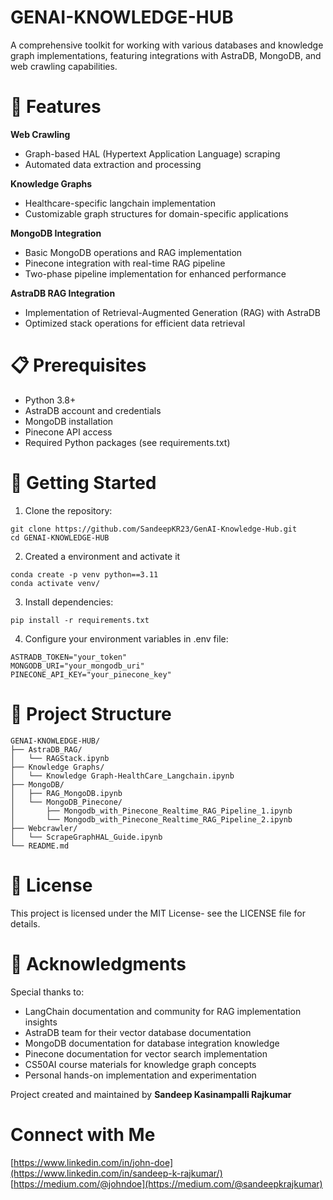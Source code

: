 # GENAI-KNOWLEDGE-HUB
A comprehensive toolkit for working with various databases and knowledge graph implementations, featuring integrations with AstraDB, MongoDB, and web crawling capabilities.

# 🌟 Features


**Web Crawling**

- Graph-based HAL (Hypertext Application Language) scraping
- Automated data extraction and processing

**Knowledge Graphs**

- Healthcare-specific langchain implementation
- Customizable graph structures for domain-specific applications


**MongoDB Integration**

- Basic MongoDB operations and RAG implementation
- Pinecone integration with real-time RAG pipeline
- Two-phase pipeline implementation for enhanced performance

**AstraDB RAG Integration**

- Implementation of Retrieval-Augmented Generation (RAG) with AstraDB
- Optimized stack operations for efficient data retrieval


# 📋 Prerequisites

- Python 3.8+
- AstraDB account and credentials
- MongoDB installation
- Pinecone API access
- Required Python packages (see requirements.txt)

# 🚀 Getting Started

1. Clone the repository:
```
git clone https://github.com/SandeepKR23/GenAI-Knowledge-Hub.git
cd GENAI-KNOWLEDGE-HUB
```
2. Created a environment and activate it
```
conda create -p venv python==3.11
conda activate venv/
```

3. Install dependencies:
```
pip install -r requirements.txt
```
4. Configure your environment variables in .env file:
```
ASTRADB_TOKEN="your_token"
MONGODB_URI="your_mongodb_uri"
PINECONE_API_KEY="your_pinecone_key"
```

# 📁 Project Structure
```
GENAI-KNOWLEDGE-HUB/
├── AstraDB_RAG/
│   └── RAGStack.ipynb
├── Knowledge Graphs/
│   └── Knowledge Graph-HealthCare_Langchain.ipynb
├── MongoDB/
│   ├── RAG_MongoDB.ipynb
│   └── MongoDB_Pinecone/
│       ├── Mongodb_with_Pinecone_Realtime_RAG_Pipeline_1.ipynb
│       └── Mongodb_with_Pinecone_Realtime_RAG_Pipeline_2.ipynb
├── Webcrawler/
│   └── ScrapeGraphHAL_Guide.ipynb
└── README.md
```
# 📝 License
This project is licensed under the MIT License- see the LICENSE file for details.

# 🙏 Acknowledgments

Special thanks to:

- LangChain documentation and community for RAG implementation insights
- AstraDB team for their vector database documentation
- MongoDB documentation for database integration knowledge
- Pinecone documentation for vector search implementation
- CS50AI course materials for knowledge graph concepts
- Personal hands-on implementation and experimentation

Project created and maintained by  **Sandeep Kasinampalli Rajkumar**

# Connect with Me

[https://www.linkedin.com/in/john-doe](https://www.linkedin.com/in/sandeep-k-rajkumar/)
[https://medium.com/@johndoe](https://medium.com/@sandeepkrajkumar)
